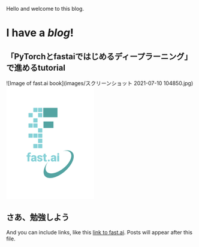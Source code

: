 Hello and welcome to this blog. 

# I have a *blog*!
## 「PyTorchとfastaiではじめるディープラーニング」で進めるtutorial

![Image of fast.ai book](images/スクリーンショット 2021-07-10 104850.jpg)
![Image of fast.ai logo](images/logo.png)

## さあ、勉強しよう

And you can include links, like this [link to fast.ai](https://www.fast.ai). Posts will appear after this file. 
